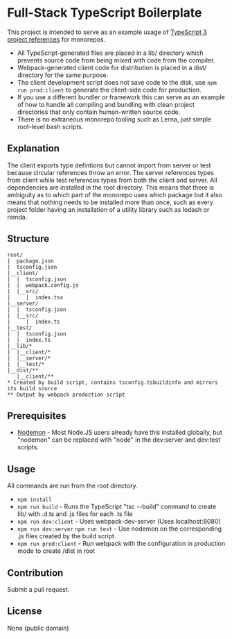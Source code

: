 # Full-Stack TypeScript Boilerplate

This project is intended to serve as an example usage of [TypeScript 3 project references](https://www.typescriptlang.org/docs/handbook/project-references.html) for monorepos.

* All TypeScript-generated files are placed in a lib/ directory which prevents source code from being mixed with code from the compiler.
* Webpack-generated client code for distribution is placed in a dist/ directory for the same purpose.
* The client development script does not save code to the disk, use `npm run prod:client` to generate the client-side code for production.
* If you use a different bundler or framework this can serve as an example of how to handle all compiling and bundling with clean project directories that only contain human-written source code.
* There is no extraneous monorepo tooling such as Lerna, just simple root-level bash scripts.

## Explanation

The client exports type defintions but cannot import from server or test because circular references throw an error. The server references types from client while test references types from both the client and server. All dependencies are installed in the root directory. This means that there is ambiguity as to which part of the monorepo uses which package but it also means that nothing needs to be installed more than once, such as every project folder having an installation of a utility library such as lodash or ramda.

## Structure

```
root/
|  package.json
|  tsconfig.json
|__client/
|  |  tsconfig.json
|  |  webpack.config.js
|  |__src/
|     |  index.tsx
|__server/
|  |  tsconfig.json
|  |__src/
|     |  index.ts
|__test/
|  |  tsconfig.json
|  |  index.ts
|__lib/*
|  |__client/*
|  |__server/*
|  |__test/*
|__dist/**
   |__client/**
* Created by build script, contains tsconfig.tsbuildinfo and mirrors its build source
** Output by webpack production script
```

## Prerequisites

* [Nodemon](https://www.npmjs.com/package/nodemon) - Most Node.JS users already have this installed globally, but "nodemon" can be replaced with "node" in the dev:server and dev:test scripts.

## Usage

All commands are run from the root directory.

* `npm install`
* `npm run build` - Runs the TypeScript "tsc --build" command to create lib/ with .d.ts and .js files for each .ts file
* `npm run dev:client` - Uses webpack-dev-server (Uses localhost:8080)
* `npm run dev:server`
  `npm run test` - Use nodemon on the corresponding .js files created by the build script
* `npm run prod:client` - Run webpack with the configuration in production mode to create /dist in root

## Contribution

Submit a pull request.

## License

None (public domain)